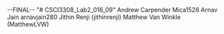 --FINAL--
"# CSCI3308_Lab2_016_09" 
Andrew Carpender Mica1528
Arnav Jain arnavjain280
Jithin Renji (jithinrenji)
Matthew Van Winkle (MatthewLVW)
